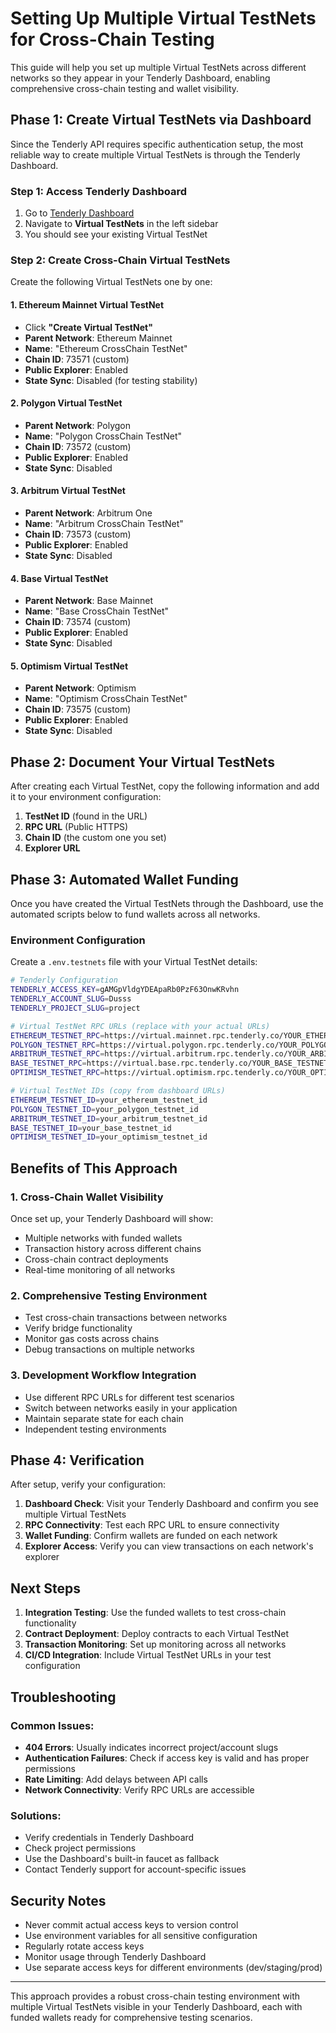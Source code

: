 # Setting Up Multiple Virtual TestNets for Cross-Chain Testing

This guide will help you set up multiple Virtual TestNets across different networks so they appear in your Tenderly Dashboard, enabling comprehensive cross-chain testing and wallet visibility.

## Phase 1: Create Virtual TestNets via Dashboard

Since the Tenderly API requires specific authentication setup, the most reliable way to create multiple Virtual TestNets is through the Tenderly Dashboard.

### Step 1: Access Tenderly Dashboard

1. Go to [Tenderly Dashboard](https://dashboard.tenderly.co/)
2. Navigate to **Virtual TestNets** in the left sidebar
3. You should see your existing Virtual TestNet

### Step 2: Create Cross-Chain Virtual TestNets

Create the following Virtual TestNets one by one:

#### 1. Ethereum Mainnet Virtual TestNet
- Click **"Create Virtual TestNet"**
- **Parent Network**: Ethereum Mainnet
- **Name**: "Ethereum CrossChain TestNet"
- **Chain ID**: 73571 (custom)
- **Public Explorer**: Enabled
- **State Sync**: Disabled (for testing stability)

#### 2. Polygon Virtual TestNet
- **Parent Network**: Polygon
- **Name**: "Polygon CrossChain TestNet" 
- **Chain ID**: 73572 (custom)
- **Public Explorer**: Enabled
- **State Sync**: Disabled

#### 3. Arbitrum Virtual TestNet
- **Parent Network**: Arbitrum One
- **Name**: "Arbitrum CrossChain TestNet"
- **Chain ID**: 73573 (custom)
- **Public Explorer**: Enabled
- **State Sync**: Disabled

#### 4. Base Virtual TestNet
- **Parent Network**: Base Mainnet
- **Name**: "Base CrossChain TestNet"
- **Chain ID**: 73574 (custom)
- **Public Explorer**: Enabled
- **State Sync**: Disabled

#### 5. Optimism Virtual TestNet
- **Parent Network**: Optimism
- **Name**: "Optimism CrossChain TestNet"
- **Chain ID**: 73575 (custom)
- **Public Explorer**: Enabled
- **State Sync**: Disabled

## Phase 2: Document Your Virtual TestNets

After creating each Virtual TestNet, copy the following information and add it to your environment configuration:

1. **TestNet ID** (found in the URL)
2. **RPC URL** (Public HTTPS)
3. **Chain ID** (the custom one you set)
4. **Explorer URL**

## Phase 3: Automated Wallet Funding

Once you have created the Virtual TestNets through the Dashboard, use the automated scripts below to fund wallets across all networks.

### Environment Configuration

Create a `.env.testnets` file with your Virtual TestNet details:

```bash
# Tenderly Configuration
TENDERLY_ACCESS_KEY=gAMGpVldgYDEApaRb0PzF63OnwKRvhn
TENDERLY_ACCOUNT_SLUG=Dusss
TENDERLY_PROJECT_SLUG=project

# Virtual TestNet RPC URLs (replace with your actual URLs)
ETHEREUM_TESTNET_RPC=https://virtual.mainnet.rpc.tenderly.co/YOUR_ETHEREUM_TESTNET_ID
POLYGON_TESTNET_RPC=https://virtual.polygon.rpc.tenderly.co/YOUR_POLYGON_TESTNET_ID
ARBITRUM_TESTNET_RPC=https://virtual.arbitrum.rpc.tenderly.co/YOUR_ARBITRUM_TESTNET_ID
BASE_TESTNET_RPC=https://virtual.base.rpc.tenderly.co/YOUR_BASE_TESTNET_ID
OPTIMISM_TESTNET_RPC=https://virtual.optimism.rpc.tenderly.co/YOUR_OPTIMISM_TESTNET_ID

# Virtual TestNet IDs (copy from dashboard URLs)
ETHEREUM_TESTNET_ID=your_ethereum_testnet_id
POLYGON_TESTNET_ID=your_polygon_testnet_id
ARBITRUM_TESTNET_ID=your_arbitrum_testnet_id
BASE_TESTNET_ID=your_base_testnet_id
OPTIMISM_TESTNET_ID=your_optimism_testnet_id
```

## Benefits of This Approach

### 1. **Cross-Chain Wallet Visibility**
Once set up, your Tenderly Dashboard will show:
- Multiple networks with funded wallets
- Transaction history across different chains
- Cross-chain contract deployments
- Real-time monitoring of all networks

### 2. **Comprehensive Testing Environment**
- Test cross-chain transactions between networks
- Verify bridge functionality
- Monitor gas costs across chains
- Debug transactions on multiple networks

### 3. **Development Workflow Integration**
- Use different RPC URLs for different test scenarios
- Switch between networks easily in your application
- Maintain separate state for each chain
- Independent testing environments

## Phase 4: Verification

After setup, verify your configuration:

1. **Dashboard Check**: Visit your Tenderly Dashboard and confirm you see multiple Virtual TestNets
2. **RPC Connectivity**: Test each RPC URL to ensure connectivity
3. **Wallet Funding**: Confirm wallets are funded on each network
4. **Explorer Access**: Verify you can view transactions on each network's explorer

## Next Steps

1. **Integration Testing**: Use the funded wallets to test cross-chain functionality
2. **Contract Deployment**: Deploy contracts to each Virtual TestNet
3. **Transaction Monitoring**: Set up monitoring across all networks
4. **CI/CD Integration**: Include Virtual TestNet URLs in your test configuration

## Troubleshooting

### Common Issues:
- **404 Errors**: Usually indicates incorrect project/account slugs
- **Authentication Failures**: Check if access key is valid and has proper permissions
- **Rate Limiting**: Add delays between API calls
- **Network Connectivity**: Verify RPC URLs are accessible

### Solutions:
- Verify credentials in Tenderly Dashboard
- Check project permissions
- Use the Dashboard's built-in faucet as fallback
- Contact Tenderly support for account-specific issues

## Security Notes

- Never commit actual access keys to version control
- Use environment variables for all sensitive configuration
- Regularly rotate access keys
- Monitor usage through Tenderly Dashboard
- Use separate access keys for different environments (dev/staging/prod)

---

This approach provides a robust cross-chain testing environment with multiple Virtual TestNets visible in your Tenderly Dashboard, each with funded wallets ready for comprehensive testing scenarios. 